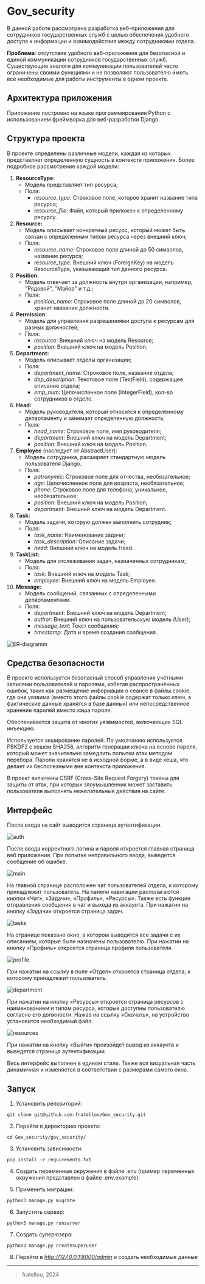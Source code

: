 # Gov_security

В данной работе рассмотрена разработка веб-приложения для сотрудников государственных служб с целью обеспечения удобного доступа к информации и взаимодействия между сотрудниками отдела.

**Проблема**: отсутствие удобного веб-приложения для безопасной и единой коммуникации сотрудников государственных служб. Существующие аналоги для коммуникации пользователей часто ограничены своими функциями и не позволяют пользователю иметь все необходимые для работы инструменты в одном проекте.

## Архитектура приложения

Приложение построено на языке программирования Python с использованием фреймворка для веб-разработки Django.

## Структура проекта

В проекте определены различные модели, каждая из которых представляет определенную сущность в контексте приложения. Более подробное рассмотрение каждой модели:

1. **ResourceType:**
    - Модель представляет тип ресурса;
    - Поля: 
        - *resource_type*: Строковое поле, которое хранит название типа ресурса; 
        - *resource_file*: Файл, который приложен к определенному ресурсу.
2. **Resource:**
    - Модель описывает конкретный ресурс, который может быть связан с определенным типом ресурса через внешний ключ;
    - Поля: 
        - *resource_name*: Строковое поле длиной до 50 символов, название ресурса; 
        - *resource_type*: Внешний ключ (ForeignKey) на модель ResourceType, указывающий тип данного ресурса.
3. **Position:**
    - Модель отвечает за должность внутри организации, например, "Рядовой", "Майор" и т.д.;
    - Поля: 
        - *position_name*: Строковое поле длиной до 20 символов, хранит название должности.
4. **Permission:**
    - Модель для управления разрешениями доступа к ресурсам для разных должностей;
    - Поля: 
        - *resource*: Внешний ключ на модель Resource; 
        - *position*: Внешний ключ на модель Position.
5. **Department:**
    - Модель описывает отделы организации;
    - Поля: 
        - *department_name*: Строковое поле, название отдела; 
        - *dep_description*: Текстовое поле (TextField), содержащее описание отдела; 
        - *emp_num*: Целочисленное поле (IntegerField), кол-во сотрудников в отделе.
6. **Head:**
    - Модель руководителя, который относится к определенному департаменту и занимает определенную должность;
    - Поля: 
        - *head_name*: Строковое поле, имя руководителя; 
        - *department*: Внешний ключ на модель Department; 
        - *position*: Внешний ключ на модель Position.
7. **Employee** (наследует от AbstractUser):
    - Модель сотрудника, расширяет стандартную модель пользователя Django.
    - Поля: 
        - *patronymic*: Строковое поле для отчества, необязательное; 
        - *age*: Целочисленное поле для возраста, необязательное; 
        - *phone*: Строковое поле для телефона, уникальное, необязательное; 
        - *position*: Внешний ключ на модель Position; 
        - *department*: Внешний ключ на модель Department.
8. **Task:**
    - Модель задачи, которую должен выполнить сотрудник;
    - Поля: 
        - *task_name*: Наименование задачи; 
        - *task_description*: Описание задачи; 
        - *head*: Внешний ключ на модель Head.
9. **TaskList:**
    - Модель для отслеживания задач, назначенных сотрудникам;
    - Поля: 
        - *task*: Внешний ключ на модель Task; 
        - *employee*: Внешний ключ на модель Employee.
10. **Message:**
    - Модель сообщений, связанных с определенными департаментами.
    - Поля: 
        - *department*: Внешний ключ на модель Department; 
        - *author*: Внешний ключ на пользовательскую модель (User); 
        - *message_text*: Текст сообщения; 
        - *timestamp*: Дата и время создания сообщения.

![ER-diagramm](./gov_security/readme_images/ER-diagramm.png)

## Средства безопасности

В проекте используется безопасный способ управления учётными записями пользователей и паролями, избегая распространённых ошибок, таких как размещение информации о сеансе в файлы cookie, где она уязвима (вместо этого файлы cookie содержат только ключ, а фактические данные хранятся в базе данных) или непосредственное хранение паролей вместо хэша пароля.

Обеспечивается защита от многих уязвимостей, включающих SQL-инъекцию. 

Используется хеширование паролей. По умолчанию используется PBKDF2 с хешем SHA256, алгоритм генерации ключа на основе пароля, который может значительно замедлить попытки атак методом перебора. Пароли хранятся не в исходной форме, а в виде хеша, что делает их бесполезными вне контекста приложения.

В проект включены CSRF (Cross-Site Request Forgery) токены для защиты от атак, при которых злоумышленник может заставить пользователя выполнять нежелательные действия на сайте.

## Интерфейс

После входа на сайт выводится страница аутентификации.

![auth](./gov_security/readme_images/auth.png)

После ввода корректного логина и пароля откроется главная страница веб приложения. При попытке неправильного ввода, выведется сообщение об ошибке. 

![main](./gov_security/readme_images/main.png)

На главной странице расположен чат пользователей отдела, к которому принадлежит пользователь. На панели навигации располагаются кнопки «Чат», «Задачи», «Профиль», «Ресурсы». Также есть функции отправления сообщения в чат и выхода из аккаунта. При нажатии на кнопку «Задачи» откроется страница задач.

![tasks](./gov_security/readme_images/tasks.png)

На странице показано окно, в котором выводятся все задачи с их описанием, которые были назначены пользователю. При нажатии на кнопку «Профиль» откроется страница профиля пользователя. 

![profile](./gov_security/readme_images/profile.png)

При нажатии на ссылку в поле «Отдел» откроется страница отдела, к которому принадлежит пользователь.

![department](./gov_security/readme_images/department.png)

При нажатии на кнопку «Ресурсы» откроется страница ресурсов с наименованием и типом ресурса, которые доступны пользователю согласно его должности. Нажав на ссылку «Скачать», на устройство установится необходимый файл. 

![resources](./gov_security/readme_images/resources.png)

При нажатии на кнопку «Выйти» произойдет выход из аккаунта и выведется страница аутентификации. 

Весь интерфейс выполнен в едином стиле. Также вся визуальная часть динамичная и изменяется в соответствии с размерами самого окна.

## Запуск

1. Установить репозиторий:

```
git clone git@github.com:fratellou/Gov_security.git
```

2. Перейти в директорию проекта:

```
cd Gov_security/gov_security/
```

3. Установить зависимости:

```
pip install -r requirements.txt
```

4. Создать переменные окружения в файле .env (пример переменных окружения представлен в файле .env.example).

5. Применить миграции:
```
python3 manage.py migrate
```

6. Запустить сервер:

```
python3 manage.py runserver
```
7. Создать суперюзера:
```
python3 manage.py createsuperuser
```
8. Перейти в *http://127.0.0.1:8000/admin* и создать необходимые данные

---
> fratellou, 2024
